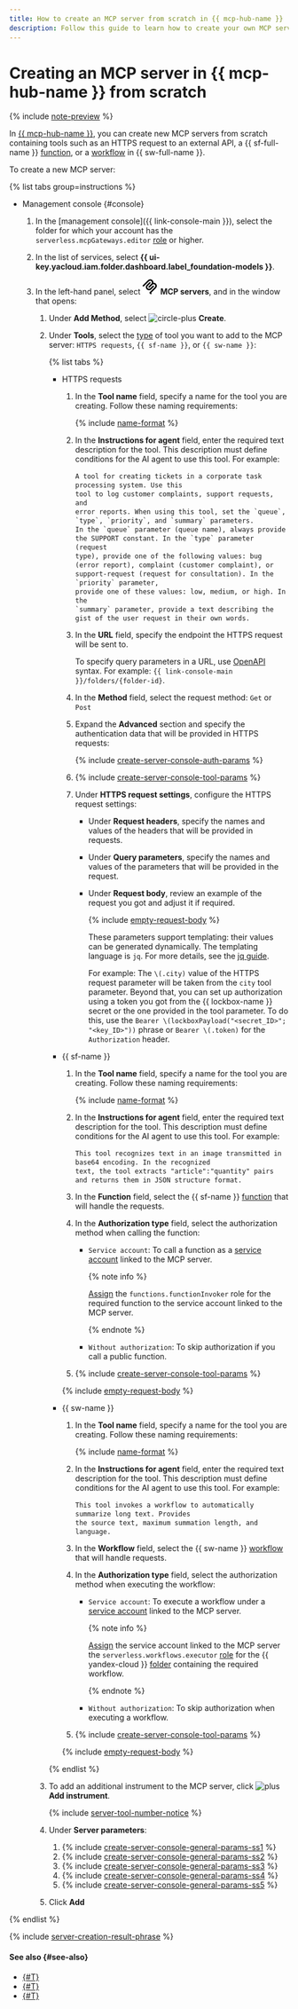 ```yaml
---
title: How to create an MCP server from scratch in {{ mcp-hub-name }}
description: Follow this guide to learn how to create your own MCP servers in {{ mcp-hub-name }} from scratch using the {{ foundation-models-full-name }} interface.
---
```


# Creating an MCP server in {{ mcp-hub-name }} from scratch

{% include [note-preview](../../../_includes/note-preview.md) %}

In [{{ mcp-hub-name }}](../../concepts/mcp-hub/index.md), you can create new MCP servers from scratch containing tools such as an HTTPS request to an external API, a {{ sf-full-name }} [function](../../../functions/concepts/function.md), or a [workflow](../../../serverless-integrations/concepts/workflows/workflow.md) in {{ sw-full-name }}.

To create a new MCP server:

{% list tabs group=instructions %}

- Management console {#console}

  1. In the [management console]({{ link-console-main }}), select the folder for which your account has the `serverless.mcpGateways.editor` [role](../../security/index.md#serverless-mcpGateways-editor) or higher.
  1. In the list of services, select **{{ ui-key.yacloud.iam.folder.dashboard.label_foundation-models }}**.
  1. In the left-hand panel, select ![logo-mcp](../../../_assets/console-icons/logo-mcp.svg) **MCP servers**, and in the window that opens:

      1. Under **Add Method**, select ![circle-plus](../../../_assets/console-icons/circle-plus.svg) **Create**.
      1. Under **Tools**, select the [type](../../concepts/mcp-hub/index.md#brand-new) of tool you want to add to the MCP server: `HTTPS requests`, `{{ sf-name }}`, or `{{ sw-name }}`:

          {% list tabs %}

          - HTTPS requests

            1. In the **Tool name** field, specify a name for the tool you are creating. Follow these naming requirements:

                {% include [name-format](../../../_includes/name-format.md) %}

            1. In the **Instructions for agent** field, enter the required text description for the tool. This description must define conditions for the AI agent to use this tool. For example:

                ```text
                A tool for creating tickets in a corporate task processing system. Use this 
                tool to log customer complaints, support requests, and 
                error reports. When using this tool, set the `queue`, `type`, `priority`, and `summary` parameters. 
                In the `queue` parameter (queue name), always provide the SUPPORT constant. In the `type` parameter (request 
                type), provide one of the following values: bug (error report), complaint (customer complaint), or 
                support-request (request for consultation). In the `priority` parameter, 
                provide one of these values: low, medium, or high. In the 
                `summary` parameter, provide a text describing the gist of the user request in their own words.
                ```
            1. In the **URL** field, specify the endpoint the HTTPS request will be sent to.

                To specify query parameters in a URL, use [OpenAPI](https://www.openapis.org/) syntax. For example: `{{ link-console-main }}/folders/{folder-id}`.
            1. In the **Method** field, select the request method: `Get` or `Post`
            1. Expand the **Advanced** section and specify the authentication data that will be provided in HTTPS requests:

                {% include [create-server-console-auth-params](../../../_includes/ai-studio/mcp-hub/create-server-console-auth-params.md) %}

            1. {% include [create-server-console-tool-params](../../../_includes/ai-studio/mcp-hub/create-server-console-tool-params.md) %}
            1. Under **HTTPS request settings**, configure the HTTPS request settings:

                * Under **Request headers**, specify the names and values ​​of the headers that will be provided in requests.
                * Under **Query parameters**, specify the names and values ​​of the parameters that will be provided in the request.
                * Under **Request body**, review an example of the request you got and adjust it if required.

                    {% include [empty-request-body](../../../_includes/ai-studio/mcp-hub/empty-request-body.md) %}

                    These parameters support templating: their values ​​can be generated dynamically. The templating language is `jq`. For more details, see the [jq guide](https://jqlang.github.io/jq/manual/).

                    For example: The `\(.city)` value of the HTTPS request parameter will be taken from the `city` tool parameter. Beyond that, you can set up authorization using a token you got from the {{ lockbox-name }} secret or the one provided in the tool parameter. To do this, use the `Bearer \(lockboxPayload("<secret_ID>"; "<key_ID>"))` phrase or `Bearer \(.token)` for the `Authorization` header.

          - {{ sf-name }}

            1. In the **Tool name** field, specify a name for the tool you are creating. Follow these naming requirements:

                {% include [name-format](../../../_includes/name-format.md) %}

            1. In the **Instructions for agent** field, enter the required text description for the tool. This description must define conditions for the AI agent to use this tool. For example:

                ```text
                This tool recognizes text in an image transmitted in base64 encoding. In the recognized 
                text, the tool extracts "article":"quantity" pairs and returns them in JSON structure format.
                ```
            1. In the **Function** field, select the {{ sf-name }} [function](../../../functions/concepts/function.md) that will handle the requests.
            1. In the **Authorization type** field, select the authorization method when calling the function:

                * `Service account`: To call a function as a [service account](../../../iam/concepts/users/service-accounts.md) linked to the MCP server.

                    {% note info %}

                    [Assign](../../../iam/operations/sa/assign-role-for-sa.md) the `functions.functionInvoker` role for the required function to the service account linked to the MCP server.

                    {% endnote %}

                * `Without authorization`: To skip authorization if you call a public function.
            1. {% include [create-server-console-tool-params](../../../_includes/ai-studio/mcp-hub/create-server-console-tool-params.md) %}

            {% include [empty-request-body](../../../_includes/ai-studio/mcp-hub/empty-request-body.md) %}

          - {{ sw-name }}

            1. In the **Tool name** field, specify a name for the tool you are creating. Follow these naming requirements:

                {% include [name-format](../../../_includes/name-format.md) %}

            1. In the **Instructions for agent** field, enter the required text description for the tool. This description must define conditions for the AI agent to use this tool. For example:

                ```text
                This tool invokes a workflow to automatically summarize long text. Provides 
                the source text, maximum summation length, and language.
                ```
            1. In the **Workflow** field, select the {{ sw-name }} [workflow](../../../serverless-integrations/concepts/workflows/workflow.md) that will handle requests.
            1. In the **Authorization type** field, select the authorization method when executing the workflow:

                * `Service account`: To execute a workflow under a [service account](../../../iam/concepts/users/service-accounts.md) linked to the MCP server.

                    {% note info %}

                    [Assign](../../../iam/operations/sa/assign-role-for-sa.md) the service account linked to the MCP server the `serverless.workflows.executor` [role](../../../serverless-integrations/security/workflows.md#serverless-workflows-executor) for the {{ yandex-cloud }} [folder](../../../resource-manager/concepts/resources-hierarchy.md#folder) containing the required workflow.

                    {% endnote %}

                * `Without authorization`: To skip authorization when executing a workflow.
            1. {% include [create-server-console-tool-params](../../../_includes/ai-studio/mcp-hub/create-server-console-tool-params.md) %}

            {% include [empty-request-body](../../../_includes/ai-studio/mcp-hub/empty-request-body.md) %}

          {% endlist %}

      1. To add an additional instrument to the MCP server, click ![plus](../../../_assets/console-icons/plus.svg) **Add instrument**.

          {% include [server-tool-number-notice](../../../_includes/ai-studio/mcp-hub/server-tool-number-notice.md) %}

      1. Under **Server parameters**:

          1. {% include [create-server-console-general-params-ss1](../../../_includes/ai-studio/mcp-hub/create-server-console-general-params-ss1.md) %}
          1. {% include [create-server-console-general-params-ss2](../../../_includes/ai-studio/mcp-hub/create-server-console-general-params-ss2.md) %}
          1. {% include [create-server-console-general-params-ss3](../../../_includes/ai-studio/mcp-hub/create-server-console-general-params-ss3.md) %}
          1. {% include [create-server-console-general-params-ss4](../../../_includes/ai-studio/mcp-hub/create-server-console-general-params-ss4.md) %}
          1. {% include [create-server-console-general-params-ss5](../../../_includes/ai-studio/mcp-hub/create-server-console-general-params-ss5.md) %}
      1. Click **Add**

{% endlist %}

{% include [server-creation-result-phrase](../../../_includes/ai-studio/mcp-hub/server-creation-result-phrase.md) %}

#### See also {#see-also}

* [{#T}](../../concepts/mcp-hub/index.md)
* [{#T}](./connect-external.md)
* [{#T}](./create-from-template.md)